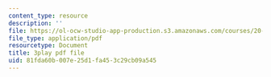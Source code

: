 ```yaml
---
content_type: resource
description: ''
file: https://ol-ocw-studio-app-production.s3.amazonaws.com/courses/20-219-becoming-the-next-bill-nye-writing-and-hosting-the-educational-show-january-iap-2015/81fda60b007e25d1fa453c29cb09a545_RAYbryTHOMA.pdf
file_type: application/pdf
resourcetype: Document
title: 3play pdf file
uid: 81fda60b-007e-25d1-fa45-3c29cb09a545
---
```

